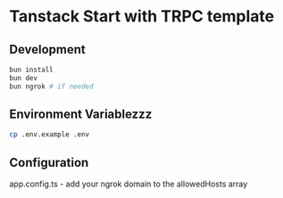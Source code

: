 # Tanstack Start with TRPC template

## Development

```bash
bun install
bun dev
bun ngrok # if needed
```

## Environment Variablezzz

```bash
cp .env.example .env
```

## Configuration

app.config.ts - add your ngrok domain to the allowedHosts array
